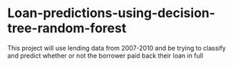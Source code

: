 # Loan-predictions-using-decision-tree-random-forest
This project will use lending data from 2007-2010 and be trying to classify and predict whether or not the borrower paid back their loan in full
